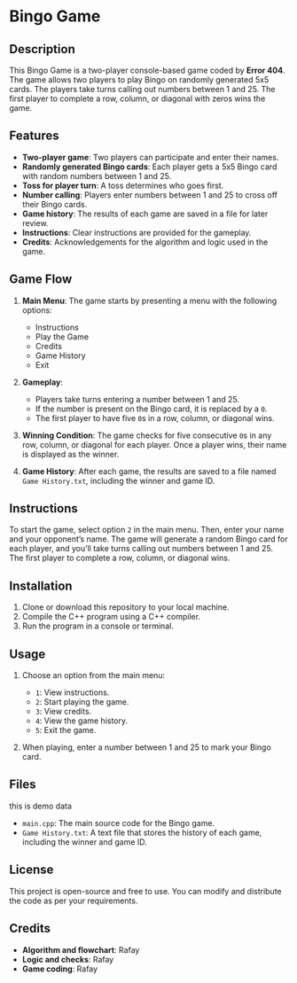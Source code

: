 # Bingo Game

## Description

This Bingo Game is a two-player console-based game coded by **Error 404**. The game allows two players to play Bingo on randomly generated 5x5 cards. The players take turns calling out numbers between 1 and 25. The first player to complete a row, column, or diagonal with zeros wins the game.

## Features

- **Two-player game**: Two players can participate and enter their names.
- **Randomly generated Bingo cards**: Each player gets a 5x5 Bingo card with random numbers between 1 and 25.
- **Toss for player turn**: A toss determines who goes first.
- **Number calling**: Players enter numbers between 1 and 25 to cross off their Bingo cards.
- **Game history**: The results of each game are saved in a file for later review.
- **Instructions**: Clear instructions are provided for the gameplay.
- **Credits**: Acknowledgements for the algorithm and logic used in the game.

## Game Flow

1. **Main Menu**: The game starts by presenting a menu with the following options:
   - Instructions
   - Play the Game
   - Credits
   - Game History
   - Exit

2. **Gameplay**:
   - Players take turns entering a number between 1 and 25.
   - If the number is present on the Bingo card, it is replaced by a `0`.
   - The first player to have five `0`s in a row, column, or diagonal wins.

3. **Winning Condition**: The game checks for five consecutive `0`s in any row, column, or diagonal for each player. Once a player wins, their name is displayed as the winner.

4. **Game History**: After each game, the results are saved to a file named `Game History.txt`, including the winner and game ID.

## Instructions

To start the game, select option `2` in the main menu. Then, enter your name and your opponent’s name. The game will generate a random Bingo card for each player, and you’ll take turns calling out numbers between 1 and 25. The first player to complete a row, column, or diagonal wins.

## Installation

1. Clone or download this repository to your local machine.
2. Compile the C++ program using a C++ compiler.
3. Run the program in a console or terminal.

## Usage

1. Choose an option from the main menu:
   - `1`: View instructions.
   - `2`: Start playing the game.
   - `3`: View credits.
   - `4`: View the game history.
   - `5`: Exit the game.
   
2. When playing, enter a number between 1 and 25 to mark your Bingo card.

## Files
this is demo data 
- `main.cpp`: The main source code for the Bingo game.
- `Game History.txt`: A text file that stores the history of each game, including the winner and game ID.

## License

This project is open-source and free to use. You can modify and distribute the code as per your requirements.

## Credits

- **Algorithm and flowchart**: Rafay
- **Logic and checks**: Rafay
- **Game coding**: Rafay
